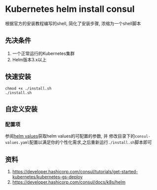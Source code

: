 # Kubernetes helm install consul
根据官方的安装教程编写的shell, 简化了安装步骤, 浓缩为一个shell脚本

## 先决条件
1. 一个正常运行的Kubernetes集群
2. Helm版本3.x以上

## 快速安装
```shell
chmod +x ./install.sh
./install.sh
```

## 自定义安装
### 配置项
参阅[helm values](https://developer.hashicorp.com/consul/docs/k8s/helm)获取helm values的可配置的参数,
并 修改目录下的`consul-values.yaml`配置以满足你的个性化需求,之后重新运行`./install.sh`脚本即可

## 资料
1. https://developer.hashicorp.com/consul/tutorials/get-started-kubernetes/kubernetes-gs-deploy
2. https://developer.hashicorp.com/consul/docs/k8s/helm
